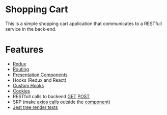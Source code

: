 # Shopping Cart


This is a simple shopping cart application that communicates to a RESTfull service in the back-end.
# Features

  - [Redux](https://github.com/Alex-Dinu/amazonia/tree/master/src/redux) 
  - [Routing](https://github.com/Alex-Dinu/amazonia/blob/master/src/App.js)
  - [Presentation Components](https://github.com/Alex-Dinu/amazonia/tree/master/src/components)
  - Hooks (Redux and React)
  - [Custom Hooks](https://github.com/Alex-Dinu/amazonia/blob/master/src/customHooks/useSetFocus.js)
  - [Cookies](https://github.com/Alex-Dinu/amazonia/blob/master/src/redux/actions/cartActions.js)
  - RESTfull calls to backend [GET](https://github.com/Alex-Dinu/amazonia/blob/master/src/redux/actions/productActions.js)    [POST](https://github.com/Alex-Dinu/amazonia/blob/master/src/Screens/CartScreen.js) 
  - SRP (make [axios calls](https://github.com/Alex-Dinu/amazonia/blob/master/src/Screens/cartRestCaller.js) outside the [component](https://github.com/Alex-Dinu/amazonia/blob/master/src/Screens/CartScreen.js))
  - [Jest tree render tests](https://github.com/Alex-Dinu/amazonia/blob/master/src/components/ProductImage.test.js)
